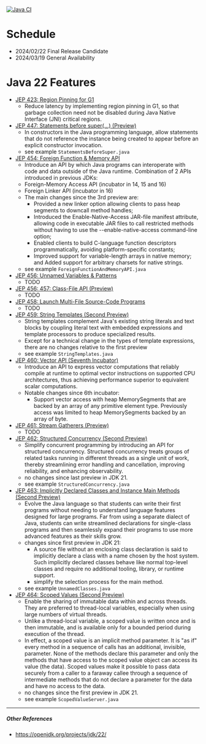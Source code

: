 [![Java CI](https://github.com/xtermi2/java22/actions/workflows/maven.yml/badge.svg)](https://github.com/xtermi2/java22/actions/workflows/maven.yml)

# Schedule

- 2024/02/22 Final Release Candidate
- 2024/03/19 General Availability

# Java 22 Features

- [JEP 423: Region Pinning for G1](https://openjdk.org/jeps/423)
    - Reduce latency by implementing region pinning in G1, so that garbage collection need not be disabled during Java
      Native Interface (JNI) critical regions.
- [JEP 447: Statements before super(...) (Preview)](https://openjdk.org/jeps/447)
    - In constructors in the Java programming language, allow statements that do not reference the instance being
      created to appear before an explicit constructor invocation.
    - see example `StatementsBeforeSuper.java`
- [JEP 454: Foreign Function & Memory API](https://openjdk.java.net/jeps/454)
    - Introduce an API by which Java programs can interoperate with code and data outside of the Java runtime.
      Combination of 2 APIs introduced in previous JDKs:
    - Foreign-Memory Access API (incubator in 14, 15 and 16)
    - Foreign Linker API (incubator in 16)
    - The main changes since the 3rd preview are:
        - Provided a new linker option allowing clients to pass heap segments to downcall method handles;
        - Introduced the Enable-Native-Access JAR-file manifest attribute, allowing code in executable JAR files to call
          restricted methods without having to use the --enable-native-access command-line option;
        - Enabled clients to build C-language function descriptors programmatically, avoiding platform-specific
          constants;
        - Improved support for variable-length arrays in native memory; and
          Added support for arbitrary charsets for native strings.
    - see example `ForeignFunctionAndMemoryAPI.java`
- [JEP 456: Unnamed Variables & Patterns](https://openjdk.org/jeps/456)
    - TODO
- [JEP 456: 457: Class-File API (Preview)](https://openjdk.org/jeps/457)
    - TODO
- [JEP 458: Launch Multi-File Source-Code Programs](https://openjdk.org/jeps/458)
    - TODO
- [JEP 459: String Templates (Second Preview)](https://openjdk.org/jeps/459)
    - String templates complement Java's existing string literals and text blocks by coupling literal text with embedded
      expressions and template processors to produce specialized results.
    - Except for a technical change in the types of template expressions, there are no changes relative to the first
      preview
    - see example `StringTemplates.java`
- [JEP 460: Vector API (Seventh Incubator)](https://openjdk.org/jeps/460)
    - Introduce an API to express vector computations that reliably compile at runtime to optimal vector instructions on
      supported CPU architectures, thus achieving performance superior to equivalent scalar computations.
    - Notable changes since 6th incubator:
        - Support vector access with heap MemorySegments that are backed by an array of any primitive element type.
          Previously access was limited to heap MemorySegments backed by an array of byte.
- [JEP 461: Stream Gatherers (Preview)](https://openjdk.org/jeps/461)
    - TODO
- [JEP 462: Structured Concurrency (Second Preview)](https://openjdk.org/jeps/462)
    - Simplify concurrent programming by introducing an API for structured concurrency. Structured concurrency treats
      groups of related tasks running in different threads as a single unit of work, thereby streamlining error handling
      and cancellation, improving reliability, and enhancing observability.
    - no changes since last preview in JDK 21.
    - see example `StructuredConcurrency.java`
- [JEP 463: Implicitly Declared Classes and Instance Main Methods (Second Preview)](https://openjdk.org/jeps/463)
    - Evolve the Java language so that students can write their first programs without needing to understand language
      features designed for large programs. Far from using a separate dialect of Java, students can write streamlined
      declarations for single-class programs and then seamlessly expand their programs to use more advanced features as
      their skills grow.
    - changes since first preview in JDK 21:
        - A source file without an enclosing class declaration is said to implicitly declare a class with a name chosen
          by the host system. Such implicitly declared classes behave like normal top-level classes and require no
          additional tooling, library, or runtime support.
        - simplify the selection process for the main method.
    - see example `UnnamedClasses.java`
- [JEP 464: Scoped Values (Second Preview)](https://openjdk.org/jeps/464)
    - Enable the sharing of immutable data within and across threads. They are preferred to thread-local variables,
      especially when using large numbers of virtual threads.
    - Unlike a thread-local variable, a scoped value is written once and is then immutable, and is available only for a
      bounded period during execution of the thread.
    - In effect, a scoped value is an implicit method parameter. It is "as if" every method in a sequence of calls has
      an additional, invisible, parameter. None of the methods declare this parameter and only the methods that have
      access to the scoped value object can access its value (the data). Scoped values make it possible to pass data
      securely from a caller to a faraway callee through a sequence of intermediate methods that do not declare a
      parameter for the data and have no access to the data.
    - no changes since the first preview in JDK 21.
    - see example `ScopedValueServer.java`

----------------------

##### Other References

- https://openjdk.org/projects/jdk/22/

